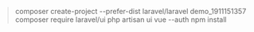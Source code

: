 > composer create-project --prefer-dist laravel/laravel demo_1911151357
> composer require laravel/ui
> php artisan ui vue --auth
> npm install 
